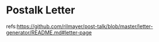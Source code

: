 # Postalk Letter

refs:https://github.com/rilmayer/post-talk/blob/master/letter-generator/README.md#letter-page
